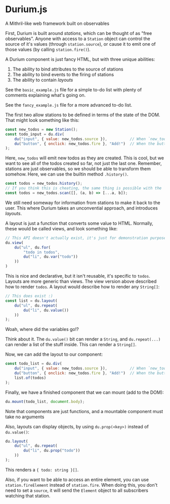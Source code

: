 # Durium.js
A Mithril-like web framework built on observables

First, Durium is built around *stations*, which can be thought of as "free observables". Anyone with access to a `Station` object can control the source of it's values (through `station.source`), or cause it to emit one of those values (by calling `station.fire()`). 

A Durium component is just fancy HTML, but with three unique abilities:
1. The ability to bind attributes to the source of stations
2. The ability to bind events to the firing of stations
3. The ability to contain *layouts*

See the `basic_example.js` file for a simple to-do list with plenty of comments explaining what's going on. 

See the `fancy_example.js` file for a more advanced to-do list. 

The first two allow stations to be defined in terms of the state of the DOM. That might look something like this:
```js
const new_todos = new Station();
const todo_input = du.div(
	du("input", { value: new_todos.source }),          // When `new_todos` fires, it will send the value attribute
	du("button", { onclick: new_todos.fire }, "Add!")  // When the button is clicked, `newtodos` will fire
);
```

Here, `new_todos` will emit new todos as they are created. This is cool, but we want to see all of the todos created so far, not just the last one. Remember, stations are just observables, so we should be able to transform them somehow. Here, we can use the builtin method `.history()`.

```js
const todos = new_todos.history();
// If you think this is cheating, the same thing is possible with the `scan` method as:
const todos = new_todos.scan([], (a, b) => [...a, b]);
```

We still need someway for information from stations to make it back to the user. This where Durium takes an unconvential approach, and introduces *layouts*.

A layout is just a function that converts some value to HTML. Normally, these would be called views, and look something like:
```js
// This API doesn't actually exist, it's just for demonstration purposes
du.view(
	du("ul", du.for(
		"todo in todos",
		du("li", du.var("todo"))
	))
)
```

This is nice and declarative, but it isn't reusable, it's specific to `todos`. Layouts are more generic than views. The view version above described how to render `todos`. A layout would describe how to render any `String[]`:
```js
// This does exist :)
const list = du.layout(
	du("ul", du.repeat(
		du("li", du.value())
	))
);
```

Woah, where did the variables go!?

Think about it. The `du.value()` bit can render a `String`, and `du.repeat(...)` can render a list of the stuff inside. This can render a `String[]`.


Now, we can add the layout to our component:
```js
const todo_list = du.div(
	du("input", { value: new_todos.source }),          // When `new_todos` fires, it will send the value attribute
	du("button", { onclick: new_todos.fire }, "Add!")  // When the button is clicked, `new_todos` will fire
	list.of(todos)
);
```


Finally, we have a finished component that we can mount (add to the DOM):
```js
du.mount(todo_list, document.body);
```

Note that components are just functions, and a mountable component must take no arguments

Also, layouts can display objects, by using `du.prop(<key>)` instead of `du.value()`:
```js
du.layout(
	du("ul", du.repeat(
		du("li", du.prop("todo"))
	))
);
```

This renders a `{ todo: string }[]`. 

Also, if you want to be able to access an entire element, you can use `station.fireElement` instead of `station.fire`. When doing this, you don't need to set a `source`, it will send the `Element` object to all subscribers watching that station. 

